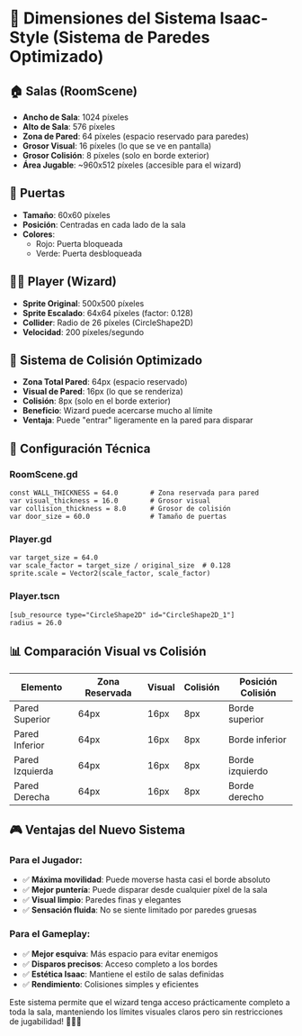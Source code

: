 # 📏 Dimensiones del Sistema Isaac-Style (Sistema de Paredes Optimizado)

## 🏠 Salas (RoomScene)
- **Ancho de Sala**: 1024 píxeles
- **Alto de Sala**: 576 píxeles
- **Zona de Pared**: 64 píxeles (espacio reservado para paredes)
- **Grosor Visual**: 16 píxeles (lo que se ve en pantalla)
- **Grosor Colisión**: 8 píxeles (solo en borde exterior)
- **Área Jugable**: ~960x512 píxeles (accesible para el wizard)

## 🚪 Puertas
- **Tamaño**: 60x60 píxeles
- **Posición**: Centradas en cada lado de la sala
- **Colores**: 
  - Rojo: Puerta bloqueada
  - Verde: Puerta desbloqueada

## 🧙‍♂️ Player (Wizard)
- **Sprite Original**: 500x500 píxeles
- **Sprite Escalado**: 64x64 píxeles (factor: 0.128)
- **Collider**: Radio de 26 píxeles (CircleShape2D)
- **Velocidad**: 200 píxeles/segundo

## 🎯 Sistema de Colisión Optimizado
- **Zona Total Pared**: 64px (espacio reservado)
- **Visual de Pared**: 16px (lo que se renderiza)
- **Colisión**: 8px (solo en el borde exterior)
- **Beneficio**: Wizard puede acercarse mucho al límite
- **Ventaja**: Puede "entrar" ligeramente en la pared para disparar

## 🔧 Configuración Técnica
### RoomScene.gd
```gdscript
const WALL_THICKNESS = 64.0        # Zona reservada para pared
var visual_thickness = 16.0        # Grosor visual
var collision_thickness = 8.0      # Grosor de colisión
var door_size = 60.0               # Tamaño de puertas
```

### Player.gd
```gdscript
var target_size = 64.0
var scale_factor = target_size / original_size  # 0.128
sprite.scale = Vector2(scale_factor, scale_factor)
```

### Player.tscn
```gdscript
[sub_resource type="CircleShape2D" id="CircleShape2D_1"]
radius = 26.0
```

## 📊 Comparación Visual vs Colisión

| Elemento | Zona Reservada | Visual | Colisión | Posición Colisión |
|----------|---------------|--------|----------|------------------|
| Pared Superior | 64px | 16px | 8px | Borde superior |
| Pared Inferior | 64px | 16px | 8px | Borde inferior |
| Pared Izquierda | 64px | 16px | 8px | Borde izquierdo |
| Pared Derecha | 64px | 16px | 8px | Borde derecho |

## 🎮 Ventajas del Nuevo Sistema

### Para el Jugador:
- ✅ **Máxima movilidad**: Puede moverse hasta casi el borde absoluto
- ✅ **Mejor puntería**: Puede disparar desde cualquier píxel de la sala
- ✅ **Visual limpio**: Paredes finas y elegantes
- ✅ **Sensación fluida**: No se siente limitado por paredes gruesas

### Para el Gameplay:
- ✅ **Mejor esquiva**: Más espacio para evitar enemigos
- ✅ **Disparos precisos**: Acceso completo a los bordes
- ✅ **Estética Isaac**: Mantiene el estilo de salas definidas
- ✅ **Rendimiento**: Colisiones simples y eficientes

Este sistema permite que el wizard tenga acceso prácticamente completo a toda la sala, manteniendo los límites visuales claros pero sin restricciones de jugabilidad! 🧙‍♂️✨